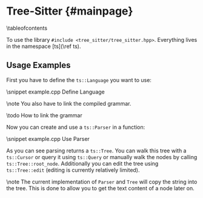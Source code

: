 # Tree-Sitter {#mainpage}

\tableofcontents

To use the library `#include <tree_sitter/tree_sitter.hpp>`. Everything lives in
the namespace [ts](\ref ts).

## Usage Examples

First you have to define the `ts::Language` you want to use:

\snippet example.cpp Define Language

\note You also have to link the compiled grammar.

\todo How to link the grammar

Now you can create and use a `ts::Parser` in a function:

\snippet example.cpp Use Parser

As you can see parsing returns a `ts::Tree`. You can walk this tree with a
`ts::Cursor` or query it using `ts::Query` or manually walk the nodes by calling
`ts::Tree::root_node`. Additionally you can edit the tree using
`ts::Tree::edit` (editing is currently relatively limited).

\note The current implementation of `Parser` and `Tree` will copy the string
into the tree. This is done to allow you to get the text content of a node
later on.




